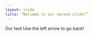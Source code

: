 ```yaml
---
layout: slide
title: “Welcome to our second slide!”
---
```

Our test
Use the left arrow to go back!

